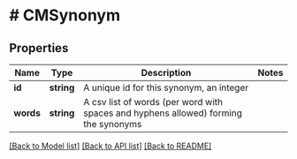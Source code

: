 # # CMSynonym

## Properties

Name | Type | Description | Notes
------------ | ------------- | ------------- | -------------
**id** | **string** | A unique id for this synonym, an integer |
**words** | **string** | A csv list of words (per word with spaces and hyphens allowed) forming the synonyms |

[[Back to Model list]](../../README.md#models) [[Back to API list]](../../README.md#endpoints) [[Back to README]](../../README.md)
